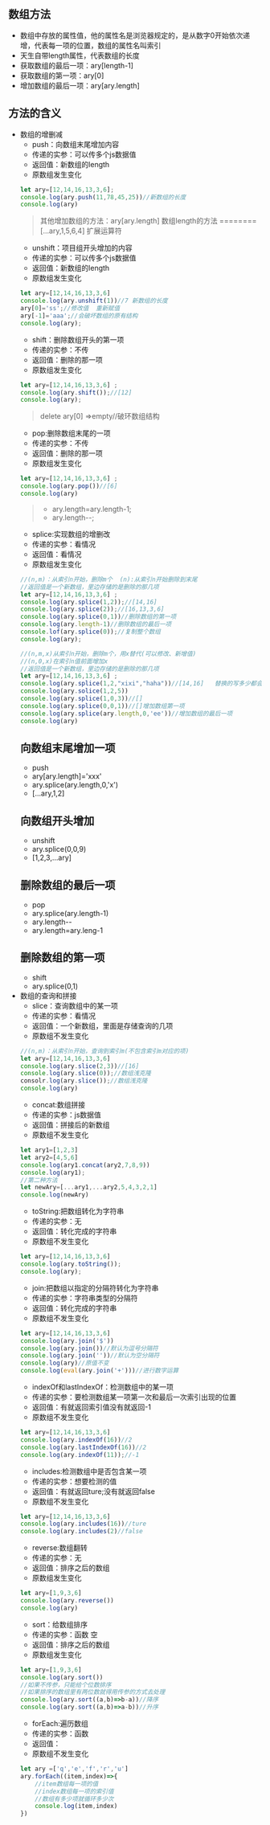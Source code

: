 ## 数组方法
- 数组中存放的属性值，他的属性名是浏览器规定的，是从数字0开始依次递增，代表每一项的位置，数组的属性名叫索引
- 天生自带length属性，代表数组的长度
- 获取数组的最后一项：ary[length-1]
- 获取数组的第一项：ary[0]
- 增加数组的最后一项：ary[ary.length]
## 方法的含义
- 数组的增删减
    - push：向数组末尾增加内容
    - 传递的实参：可以传多个js数据值
    - 返回值：新数组的length
    - 原数组发生变化
    ```js
    let ary=[12,14,16,13,3,6];
    console.log(ary.push(11,78,45,25))//新数组的长度
    console.log(ary)
    ```
    >其他增加数组的方法：ary[ary.length]  数组length的方法   ========[...ary,1,5,6,4]  扩展运算符
    - unshift：项目组开头增加的内容
    - 传递的实参：可以传多个js数据值
    - 返回值：新数组的length
    - 原数组发生变化
    ```js
    let ary=[12,14,16,13,3,6] 
    console.log(ary.unshift(1))//7 新数组的长度
    ary[0]='ss';//修改值  重新赋值
    ary[-1]='aaa';//会破坏数组的原有结构
    console.log(ary);
    ```
    - shift：删除数组开头的第一项
    - 传递的实参：不传
    - 返回值：删除的那一项
    - 原数组发生变化
    ```js
    let ary=[12,14,16,13,3,6] ;
    console.log(ary.shift());//[12]
    console.log(ary);
    ```
    >delete ary[0] =>empty//破环数组结构
    - pop:删除数组末尾的一项
    - 传递的实参：不传
    - 返回值：删除的那一项
    - 原数组发生变化
    ```js
    let ary=[12,14,16,13,3,6] ;
    console.log(ary.pop())//[6]
    console.log(ary)
    ```
    >- ary.length=ary.length-1;
    >- ary.length--;
    - splice:实现数组的增删改
    - 传递的实参：看情况
    - 返回值：看情况
    - 原数组发生变化
    ```js
    //(n,m)：从索引n开始，删除m个  (n):从索引n开始删除到末尾
    //返回值是一个新数组，里边存储的是删除的那几项
    let ary=[12,14,16,13,3,6] ;
    console.log(ary.splice(1,2));//[14,16]
    console.log(ary.splice(2));//[16,13,3,6]
    console.log(ary.splice(0,1))//删除数组的第一项
    console.log(ary.length-1)//删除数组的最后一项
    console.lof(ary.splice(0));//复制整个数组
    console.log(ary);
    ```
    ```js
    //(n,m,x)从索引n开始，删除m个，用x替代(可以修改、新增值)
    //(n,0,x)在索引n值前面增加x
    //返回值是一个新数组，里边存储的是删除的那几项
    let ary=[12,14,16,13,3,6] ;
    console.log(ary.splice(1,2,"xixi","haha"))//[14,16]   替换的写多少都会显示出多少
    console.log(ary.solice(1,2,5))
    console.log(ary.splice(1,0,3))//[]
    console.log(ary.splice(0,0,1))//[]增加数组第一项
    console.log(ary.splice(ary.length,0,'ee'))//增加数组的最后一项
    console.log(ary)
    ```
    ## 向数组末尾增加一项
    - push
    - ary[ary.length]='xxx'
    - ary.splice(ary.length,0,'x')
    - [...ary,1,2]
    ## 向数组开头增加
    - unshift
    - ary.splice(0,0,9)
    - [1,2,3,...ary]
    ## 删除数组的最后一项
    - pop
    - ary.splice(ary.length-1)
    - ary.length--
    - ary.length=ary.leng-1
    ## 删除数组的第一项
    - shift
    - ary.splice(0,1)
- 数组的查询和拼接
    - slice：查询数组中的某一项
    - 传递的实参：看情况
    - 返回值：一个新数组，里面是存储查询的几项
    - 原数组不发生变化
    ```js
    //(n,m)：从索引n开始，查询到索引m(不包含索引m对应的项)
    let ary=[12,14,16,13,3,6]
    console.log(ary.slice(2,3))//[16]
    console.log(ary.slice(0));//数组浅克隆
    consolr.log(ary.slice());//数组浅克隆
    console.log(ary)
    ```
    - concat:数组拼接
    - 传递的实参：js数据值
    - 返回值：拼接后的新数组
    - 原数组不发生变化
    ```js
    let ary1=[1,2,3]
    let ary2=[4,5,6]
    console.log(ary1.concat(ary2,7,8,9))
    console.log(ary1);
    //第二种方法
    let newAry=[...ary1,...ary2,5,4,3,2,1]
    console.log(newAry)
    ```
    - toString:把数组转化为字符串  
    - 传递的实参：无
    - 返回值：转化完成的字符串
    - 原数组不发生变化
    ```js
    let ary=[12,14,16,13,3,6]
    console.log(ary.toString());
    console.log(ary);
    ```
    - join:把数组以指定的分隔符转化为字符串
    - 传递的实参：字符串类型的分隔符
    - 返回值：转化完成的字符串
    - 原数组不发生变化
    ```js
    let ary=[12,14,16,13,3,6]
    console.log(ary.join('$'))
    console.log(ary.join())//默认为逗号分隔符
    console.log(ary.join(''))//默认为空分隔符
    console.log(ary)//原值不变
    console.log(eval(ary.join('+')))//进行数字运算
    ```
    - indexOf和lastIndexOf：检测数组中的某一项
    - 传递的实参：要检测数组某一项第一次和最后一次索引出现的位置
    - 返回值：有就返回索引值没有就返回-1
    - 原数组不发生变化
    ```js
    let ary=[12,14,16,13,3,6]
    console.log(ary.indexOf(16))//2
    console.log(ary.lastIndexOf(16))//2
    console.log(ary.indexOf(11));//-1
    ```
    - includes:检测数组中是否包含某一项
    - 传递的实参：想要检测的值
    - 返回值：有就返回ture;没有就返回false
    - 原数组不发生变化
    ```js
    let ary=[12,14,16,13,3,6]
    console.log(ary.includes(16))//ture
    console.log(ary.includes(2)//false
    ```
    - reverse:数组翻转
    - 传递的实参：无
    - 返回值：排序之后的数组
    - 原数组发生变化
    ```js
    let ary=[1,9,3,6]
    console.log(ary.reverse())
    console.log(ary)
    ```
    - sort：给数组排序
    - 传递的实参：函数 空
    - 返回值：排序之后的数组
    - 原数组发生变化
    ```js
    let ary=[1,9,3,6]
    console.log(ary.sort())
    //如果不传参，只能给个位数排序
    //如果排序的数组里有两位数就得用传参的方式去处理
    console.log(ary.sort((a,b)=>b-a))//降序
    console.log(ary.sort((a,b)=>a-b))//升序
    ```
    - forEach:遍历数组
    - 传递的实参：函数 
    - 返回值：
    - 原数组不发生变化
    ```js
    let ary =['q','e','f','r','u']
    ary.forEach((item,index)=>{
        //item数组每一项的值
        //index数组每一项的索引值
        //数组有多少项就循环多少次
        console.log(item,index)
    })
    ```